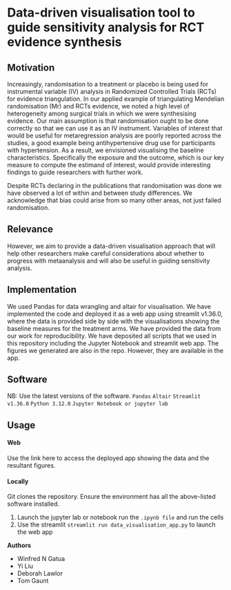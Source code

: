 # Data-driven visualisation tool to guide sensitivity analysis for RCT evidence synthesis

## Motivation
Increasingly, randomisation to a treatment or placebo is being used for instrumental variable (IV) analysis in Randomized Controlled Trials (RCTs) for evidence triangulation.
In our applied example of triangulating Mendelian randomisation (Mr) and RCTs evidence, we noted a high level of heterogeneity among surgical trials in which we were synthesising evidence. Our main assumption is that randomisation ought to be done correctly so that we can use it as an IV instrument. Variables of interest that would be useful for metaregression analysis are poorly reported across the studies, a good example being antihypertensive drug use for participants with hypertension. As a result, we envisioned visualising the baseline characteristics. Specifically the exposure and the outcome, which is our key measure to compute the estimand of interest, would provide interesting findings to guide researchers with further work.

Despite RCTs declaring in the publications that randomisation was done we have observed a lot of within and between study differences. 
We acknowledge that bias could arise from so many other areas, not just failed randomisation. 

## Relevance
However, we aim to provide a data-driven visualisation approach that will help other researchers make careful considerations about whether to progress with metaanalysis and will also be useful in guiding sensitivity analysis.


##  Implementation
We used Pandas for data wrangling and altair for visualisation.
We have implemented the code and deployed it as a web app using streamlit v1.36.0, where the data is provided side by side with the visualisations showing the baseline measures for the treatment arms.
We have provided the data from our work for reproducibility.
We have deposited all scripts that we used in this repository including the Jupyter Notebook and streamlit web app. 
The figures we generated are also in the repo. However, they are available in the app.


## Software
NB: Use the latest versions of the software.
`Pandas`
`Altair`
`Streamlit v1.36.0`
`Python 3.12.0`
`Jupyter Notebook or jupyter lab`

## Usage

#### Web
Use the link here to access the deployed app showing the data and the resultant figures.

#### Locally
Git clones the repository.
Ensure the environment has all the above-listed software installed.
1. Launch the jupyter lab or notebook run the `.ipynb file` and run the cells
2. Use the streamlit `streamlit run data_visualisation_app.py` to launch the web app


   


**Authors**
- Winfred N Gatua
- Yi Liu
- Deborah Lawlor
- Tom Gaunt
